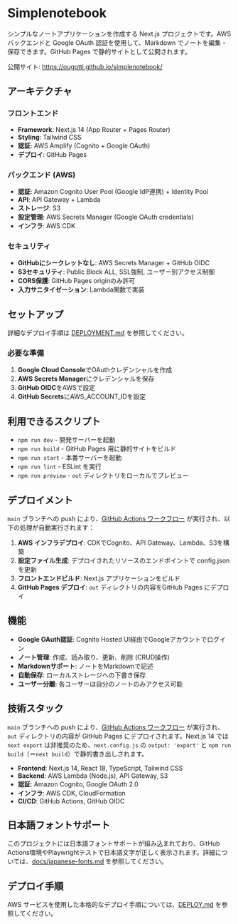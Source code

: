 # Simplenotebook

シンプルなノートアプリケーションを作成する Next.js プロジェクトです。AWS バックエンドと Google OAuth 認証を使用して、Markdown でノートを編集・保存できます。GitHub Pages で静的サイトとして公開されます。

公開サイト: <https://ougotti.github.io/simplenotebook/>

## アーキテクチャ

### フロントエンド
- **Framework**: Next.js 14 (App Router + Pages Router)
- **Styling**: Tailwind CSS
- **認証**: AWS Amplify (Cognito + Google OAuth)
- **デプロイ**: GitHub Pages

### バックエンド (AWS)
- **認証**: Amazon Cognito User Pool (Google IdP連携) + Identity Pool
- **API**: API Gateway + Lambda
- **ストレージ**: S3
- **設定管理**: AWS Secrets Manager (Google OAuth credentials)
- **インフラ**: AWS CDK

### セキュリティ
- **GitHubにシークレットなし**: AWS Secrets Manager + GitHub OIDC
- **S3セキュリティ**: Public Block ALL, SSL強制, ユーザー別アクセス制御
- **CORS保護**: GitHub Pages originのみ許可
- **入力サニタイゼーション**: Lambda関数で実装

## セットアップ

詳細なデプロイ手順は [DEPLOYMENT.md](DEPLOYMENT.md) を参照してください。

### 必要な準備

1. **Google Cloud Console**でOAuthクレデンシャルを作成
2. **AWS Secrets Manager**にクレデンシャルを保存
3. **GitHub OIDC**をAWSで設定
4. **GitHub Secrets**にAWS_ACCOUNT_IDを設定

## 利用できるスクリプト

- `npm run dev` - 開発サーバーを起動
- `npm run build` - GitHub Pages 用に静的サイトをビルド
- `npm run start` - 本番サーバーを起動
- `npm run lint` - ESLint を実行
- `npm run preview` - `out` ディレクトリをローカルでプレビュー

## デプロイメント

`main` ブランチへの push により、[GitHub Actions ワークフロー](.github/workflows/nextjs.yml) が実行され、以下の処理が自動実行されます：

1. **AWS インフラデプロイ**: CDKでCognito、API Gateway、Lambda、S3を構築
2. **設定ファイル生成**: デプロイされたリソースのエンドポイントで config.json を更新
3. **フロントエンドビルド**: Next.js アプリケーションをビルド
4. **GitHub Pages デプロイ**: `out` ディレクトリの内容をGitHub Pages にデプロイ

## 機能

- **Google OAuth認証**: Cognito Hosted UI経由でGoogleアカウントでログイン
- **ノート管理**: 作成、読み取り、更新、削除 (CRUD操作)
- **Markdownサポート**: ノートをMarkdownで記述
- **自動保存**: ローカルストレージへの下書き保存
- **ユーザー分離**: 各ユーザーは自分のノートのみアクセス可能

## 技術スタック

`main` ブランチへの push により、[GitHub Actions ワークフロー](.github/workflows/nextjs.yml) が実行され、`out` ディレクトリの内容が GitHub Pages にデプロイされます。Next.js 14 では `next export` は非推奨のため、`next.config.js` の `output: 'export'` と `npm run build`（＝`next build`）で静的書き出しされます。

- **Frontend**: Next.js 14, React 18, TypeScript, Tailwind CSS
- **Backend**: AWS Lambda (Node.js), API Gateway, S3
- **認証**: Amazon Cognito, Google OAuth 2.0
- **インフラ**: AWS CDK, CloudFormation
- **CI/CD**: GitHub Actions, GitHub OIDC

## 日本語フォントサポート

このプロジェクトには日本語フォントサポートが組み込まれており、GitHub Actions環境やPlaywrightテストで日本語文字が正しく表示されます。詳細については、[docs/japanese-fonts.md](docs/japanese-fonts.md) を参照してください。

## デプロイ手順

AWS サービスを使用した本格的なデプロイ手順については、[DEPLOY.md](DEPLOY.md) を参照してください。
